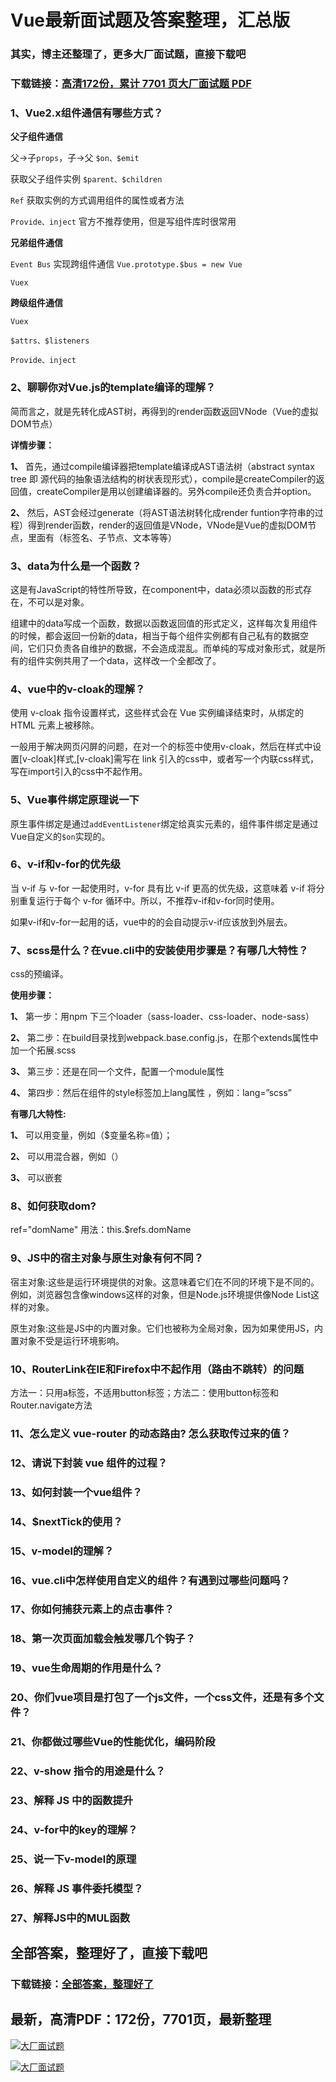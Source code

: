 # Vue最新面试题及答案整理，汇总版

### 其实，博主还整理了，更多大厂面试题，直接下载吧

### 下载链接：[高清172份，累计 7701 页大厂面试题  PDF](https://github.com/souyunku/DevBooks/blob/master/docs/index.md)



### 1、Vue2.x组件通信有哪些方式？

**父子组件通信**

父->子`props`，子->父 `$on、$emit`

获取父子组件实例 `$parent、$children`

`Ref` 获取实例的方式调用组件的属性或者方法

`Provide、inject` 官方不推荐使用，但是写组件库时很常用

**兄弟组件通信**

`Event Bus` 实现跨组件通信 `Vue.prototype.$bus = new Vue`

`Vuex`

**跨级组件通信**

`Vuex`

`$attrs、$listeners`

`Provide、inject`


### 2、聊聊你对Vue.js的template编译的理解？

简而言之，就是先转化成AST树，再得到的render函数返回VNode（Vue的虚拟DOM节点）

**详情步骤：**

**1、** 首先，通过compile编译器把template编译成AST语法树（abstract syntax tree 即 源代码的抽象语法结构的树状表现形式），compile是createCompiler的返回值，createCompiler是用以创建编译器的。另外compile还负责合并option。

**2、** 然后，AST会经过generate（将AST语法树转化成render funtion字符串的过程）得到render函数，render的返回值是VNode，VNode是Vue的虚拟DOM节点，里面有（标签名、子节点、文本等等）


### 3、data为什么是一个函数？

这是有JavaScript的特性所导致，在component中，data必须以函数的形式存在，不可以是对象。

组建中的data写成一个函数，数据以函数返回值的形式定义，这样每次复用组件的时候，都会返回一份新的data，相当于每个组件实例都有自己私有的数据空间，它们只负责各自维护的数据，不会造成混乱。而单纯的写成对象形式，就是所有的组件实例共用了一个data，这样改一个全都改了。


### 4、vue中的v-cloak的理解？

使用 v-cloak 指令设置样式，这些样式会在 Vue 实例编译结束时，从绑定的 HTML 元素上被移除。

一般用于解决网页闪屏的问题，在对一个的标签中使用v-cloak，然后在样式中设置[v-cloak]样式,[v-cloak]需写在 link 引入的css中，或者写一个内联css样式，写在import引入的css中不起作用。


### 5、Vue事件绑定原理说一下

原生事件绑定是通过`addEventListener`绑定给真实元素的，组件事件绑定是通过Vue自定义的`$on`实现的。


### 6、v-if和v-for的优先级

当 v-if 与 v-for 一起使用时，v-for 具有比 v-if 更高的优先级，这意味着 v-if 将分别重复运行于每个 v-for 循环中。所以，不推荐v-if和v-for同时使用。

如果v-if和v-for一起用的话，vue中的的会自动提示v-if应该放到外层去。


### 7、scss是什么？在vue.cli中的安装使用步骤是？有哪几大特性？

css的预编译。

**使用步骤：**

**1、** 第一步：用npm 下三个loader（sass-loader、css-loader、node-sass）

**2、** 第二步：在build目录找到webpack.base.config.js，在那个extends属性中加一个拓展.scss

**3、** 第三步：还是在同一个文件，配置一个module属性

**4、** 第四步：然后在组件的style标签加上lang属性 ，例如：lang=”scss”

**有哪几大特性:**

**1、** 可以用变量，例如（$变量名称=值）；

**2、** 可以用混合器，例如（）

**3、** 可以嵌套


### 8、如何获取dom?

ref="domName" 用法：this.$refs.domName


### 9、JS中的宿主对象与原生对象有何不同？

宿主对象:这些是运行环境提供的对象。这意味着它们在不同的环境下是不同的。例如，浏览器包含像windows这样的对象，但是Node.js环境提供像Node List这样的对象。

原生对象:这些是JS中的内置对象。它们也被称为全局对象，因为如果使用JS，内置对象不受是运行环境影响。


### 10、RouterLink在IE和Firefox中不起作用（路由不跳转）的问题

方法一：只用a标签，不适用button标签；方法二：使用button标签和Router.navigate方法


### 11、怎么定义 vue-router 的动态路由? 怎么获取传过来的值？
### 12、请说下封装 vue 组件的过程？
### 13、如何封装一个vue组件？
### 14、$nextTick的使用？
### 15、v-model的理解？
### 16、vue.cli中怎样使用自定义的组件？有遇到过哪些问题吗？
### 17、你如何捕获元素上的点击事件？
### 18、第一次页面加载会触发哪几个钩子？
### 19、vue生命周期的作用是什么？
### 20、你们vue项目是打包了一个js文件，一个css文件，还是有多个文件？
### 21、你都做过哪些Vue的性能优化，编码阶段
### 22、v-show 指令的用途是什么？
### 23、解释 JS 中的函数提升
### 24、v-for中的key的理解？
### 25、说一下v-model的原理
### 26、解释 JS 事件委托模型？
### 27、解释JS中的MUL函数




## 全部答案，整理好了，直接下载吧

### 下载链接：[全部答案，整理好了](https://www.souyunku.com/wp-content/uploads/weixin/githup-weixin-2.png)




## 最新，高清PDF：172份，7701页，最新整理

[![大厂面试题](https://www.souyunku.com/wp-content/uploads/weixin/mst.png "架构师专栏")](https://www.souyunku.com/wp-content/uploads/weixin/githup-weixin.png "架构师专栏")

[![大厂面试题](https://www.souyunku.com/wp-content/uploads/weixin/githup-weixin.png "架构师专栏")](https://www.souyunku.com/wp-content/uploads/weixin/githup-weixin.png "架构师专栏")

